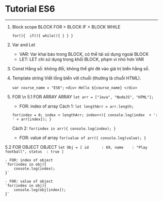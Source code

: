 # Tutorial ES6
----------------------------------------------------
1. 	Block scope
    BLOCK FOR > BLOCK IF > BLOCK WHILE

    `for(){ 
        if(){
            while(){
            }
        }
    }`

2. 	Var and Let
	- VAR: Var khai báo trong BLOCK, có thể tái sử dụng ngoài BLOCK
	- LET: LET chỉ sử dụng trong khối BLOCK, phạm vi nhỏ hơn VAR

3. 	Const
	Hằng số: không đổi, không thể ghi đè vào giá trị biến hằng số.

4. 	Template string
	Viết lồng biến với chuỗi (thường là chuỗi HTML).

	`var course_name = "ES6";`
	`<div> Hello ${course_name} </div>`

5.	FOR \n
5.1 FOR ARRAY
	ARRAY
	`let arr = ["Java", "NodeJS", "HTML"];`

	- FOR: index of array
	Cách 1:
	`let lengthArr = arr.length;`

	`for(index = 0; index < lengthArr; index++){
		console.log(index  + ': ' + arr[index]);
	}`

	Cách 2:
	`for(index in arr){
    	console.log(index);
	}`

	- FOR: value of array 
	`for(value of arr){
    	console.log(value);
	}`


5.2	FOR OBJECT
	OBJECT
	`let Obj = [
		id		: 69,
		name	: "Play football",
		status	: true
	]`

	- FOR: index of object
	`for(index in obj){
		console.log(index);
	}`

	- FOR: value of object
	`for(index in obj){
		console.log(obj[index]);
	}`




	






